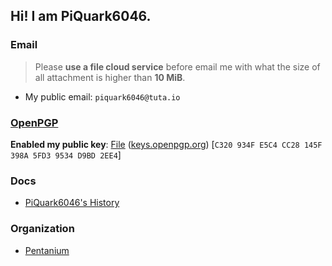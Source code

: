 ## Hi! I am PiQuark6046.
### Email
> Please **use a file cloud service** before email me with what the size of all attachment is higher than **10 MiB**.
* My public email: `piquark6046@tuta.io`

### [OpenPGP](https://www.openpgp.org)
**Enabled my public key**: [File](https://github.com/piquark6046/piquark6046/blob/main/OpenPGP/PiQuark6046_0xD9BD2EE4_public.asc) ([keys.openpgp.org](https://keys.openpgp.org/vks/v1/by-fingerprint/C320934FE5C4CC28145F398A5FD39534D9BD2EE4)) [`C320 934F E5C4 CC28 145F  398A 5FD3 9534 D9BD 2EE4`]

### Docs
* [PiQuark6046's History](https://github.com/piquark6046/piquark6046/blob/master/docs/History.md)

### Organization
* [Pentanium](https://github.com/Pentanium)